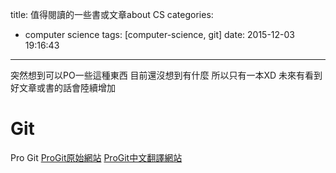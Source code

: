 title: 值得閱讀的一些書或文章about CS
categories:
  - computer science
tags: [computer-science, git]
date: 2015-12-03 19:16:43
---
突然想到可以PO一些這種東西
目前還沒想到有什麼
所以只有一本XD
未來有看到好文章或書的話會陸續增加
<!-- more -->
<!-- toc -->

# Git
Pro Git
[ProGit原始網站](https://git-scm.com/book)
[ProGit中文翻譯網站](http://iissnan.com/progit/index.zh-tw.html)
